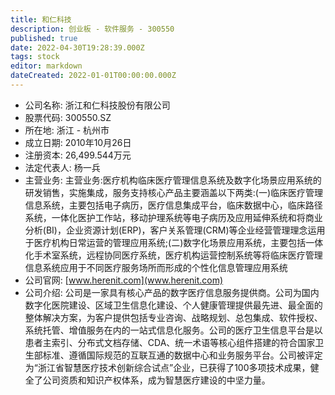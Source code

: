 ```yaml
---
title: 和仁科技
description: 创业板 - 软件服务 - 300550
published: true
date: 2022-04-30T19:28:39.000Z
tags: stock
editor: markdown
dateCreated: 2022-01-01T00:00:00.000Z
---
```


- 公司名称: 浙江和仁科技股份有限公司
- 股票代码: 300550.SZ
- 所在地: 浙江 - 杭州市
- 成立日期: 2010年10月26日
- 注册资本: 26,499.544万元
- 法定代表人: 杨一兵
- 主营业务: 主营业务:医疗机构临床医疗管理信息系统及数字化场景应用系统的研发销售，实施集成，服务支持核心产品主要涵盖以下两类:(一)临床医疗管理信息系统，主要包括电子病历，医疗信息集成平台，临床数据中心，临床路径系统，一体化医护工作站，移动护理系统等电子病历及应用延伸系统和将商业分析(BI)，企业资源计划(ERP)，客户关系管理(CRM)等企业经营管理理念运用于医疗机构日常运营的管理应用系统;(二)数字化场景应用系统，主要包括一体化手术室系统，远程协同医疗系统，医疗机构运营控制系统等将临床医疗管理信息系统应用于不同医疗服务场所而形成的个性化信息管理应用系统
- 公司官网: [www.herenit.com](www.herenit.com)
- 公司介绍: 公司是一家具有核心产品的数字医疗信息服务提供商。公司为国内数字化医院建设、区域卫生信息化建设、个人健康管理提供最先进、最全面的整体解决方案，为客户提供包括专业咨询、战略规划、总包集成、软件授权、系统托管、增值服务在内的一站式信息化服务。公司的医疗卫生信息平台是以患者主索引、分布式文档存储、CDA、统一术语等核心组件搭建的符合国家卫生部标准、遵循国际规范的互联互通的数据中心和业务服务平台。公司被评定为“浙江省智慧医疗技术创新综合试点”企业，已获得了100多项技术成果，健全了公司资质和知识产权体系，成为智慧医疗建设的中坚力量。


